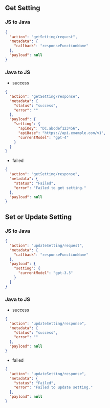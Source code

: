 ## Get Setting

### JS to Java

```json
{
  "action": "getSetting/request",
  "metadata": {
    "callback": "responseFunctionName"
  },
  "payload": null
}
```

### Java to JS

- success

```json
{
  "action": "getSetting/response",
  "metadata": {
    "status": "success",
    "error": ""
  },
  "payload": {
    "setting": {
      "apiKey": "DC.abcdef123456",
      "apiBase": "https://api.example.com/v1",
      "currentModel": "gpt-4"
    }
  }
}
```

- failed

```json
{
  "action": "getSetting/response",
  "metadata": {
    "status": "Failed",
    "error": "Failed to get setting."
  },
  "payload": null
}
```

## Set or Update Setting

### JS to Java

```json
{
  "action": "updateSetting/request",
  "metadata": {
    "callback": "responseFunctionName"
  },
  "payload": {
    "setting": {
      "currentModel": "gpt-3.5"
    }
  }
}
```

### Java to JS

- success

```json
{
  "action": "updateSetting/response",
  "metadata": {
    "status": "success",
    "error": ""
  },
  "payload": null
}
```

- failed

```json
{
  "action": "updateSetting/response",
  "metadata": {
    "status": "Failed",
    "error": "Failed to update setting."
  },
  "payload": null
}
```
